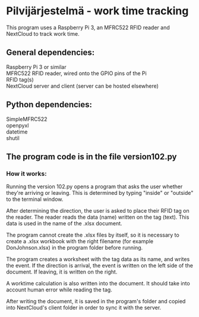 # Pilvijärjestelmä - work time tracking

This program uses a Raspberry Pi 3, an MFRC522 RFID reader and NextCloud to track work time.

## General dependencies:  
Raspberry Pi 3 or similar  
MFRC522 RFID reader, wired onto the GPIO pins of the Pi  
RFID tag(s)  
NextCloud server and client (server can be hosted elsewhere)  


## Python dependencies:  
SimpleMFRC522  
openpyxl  
datetime  
shutil  

## The program code is in the file version102.py

### How it works:

Running the version 102.py opens a program that asks the user whether they're arriving or leaving. This is determined by typing "inside" or "outside" to the terminal window.  

After determining the direction, the user is asked to place their RFID tag on the reader. The reader reads the data (name) written on the tag (text). This data is used in the name of the .xlsx document.  

The program cannot create the .xlsx files by itself, so it is necessary to create a .xlsx workbook with the right filename (for example DonJohnson.xlsx) in the program folder before running.  

The program creates a worksheet with the tag data as its name, and writes the event. If the direction is arrival, the event is written on the left side of the document. If leaving, it is written on the right.  

A worktime calculation is also written into the document. It should take into account human error while reading the tag.

After writing the document, it is saved in the program's folder and copied into NextCloud's client folder in order to sync it with the server.
